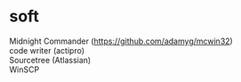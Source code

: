 # soft

Midnight Commander (https://github.com/adamyg/mcwin32)  
code writer (actipro)  
Sourcetree (Atlassian)   
WinSCP
